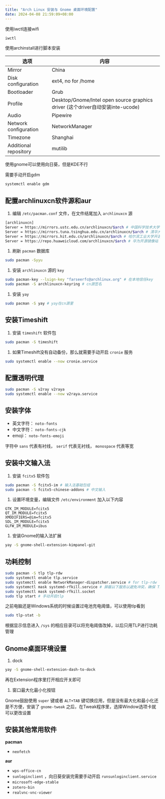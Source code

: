```yaml
---
title: "Arch Linux 安装与 Gnome 桌面环境配置"
date: 2024-04-08 21:59:09+08:00
---
```


使用iwctl连接wifi

```bash
iwctl
```

使用archinstall进行脚本安装

| 选项 | 内容 |
| --- | --- |
| Mirror | China |
| Disk configuration | ext4, no for /home |
| Bootloader | Grub |
| Profile | Desktop/Gnome/Intel open source graphics driver (这个driver自动安装inte-ucode) |
| Audio | Pipewire |
| Network configuration | NetworkManager |
| Timezone | Shanghai |
| Additional repository | mutilib |

使用gnome可以使用向日葵，但是KDE不行

需要手动开启gdm

```bash
systemctl enable gdm
```

## 配置archlinuxcn软件源和aur

1. 编辑 `/etc/pacman.conf` 文件，在文件结尾加入 `archlinuxcn` 源

```bash
[archlinuxcn]
Server = https://mirrors.ustc.edu.cn/archlinuxcn/$arch # 中国科学技术大学开源镜像站
Server = https://mirrors.tuna.tsinghua.edu.cn/archlinuxcn/$arch # 清华大学开源软件镜像站
Server = https://mirrors.hit.edu.cn/archlinuxcn/$arch # 哈尔滨工业大学开源镜像站
Server = https://repo.huaweicloud.com/archlinuxcn/$arch # 华为开源镜像站
```

1. 刷新 `pacman` 数据库

```bash
sudo pacman -Syyu
```

1. 安装 `archlinuxcn` 源的 `key`

```bash
sudo pacman-key --lsign-key "farseerfc@archlinux.org" # 在本地信任key
sudo pacman -S archlinuxcn-keyring # cn源签名
```

1. 安装 `yay`

```bash
sudo pacman -S yay # yay在cn源里
```

## 安装Timeshift

1. 安装 `timeshift` 软件包

```bash
sudo pacman -S timeshift
```

1. 如果Timeshift没有自动备份，那么就需要手动开启 `cronie` 服务

```bash
sudo systemctl enable --now cronie.service
```

## 配置透明代理

```bash
sudo pacman -S v2ray v2raya
sudo systemctl enable --now v2raya.service
```

## 安装字体

- 英文字符： `noto-fonts`
- 中文字符： `noto-fonts-cjk`
- emoji： `noto-fonts-emoji`

字符中 `sans` 代表有衬线， `serif` 代表无衬线， `monospace` 代表等宽

## 安装中文输入法

1. 安装 `fcitx5` 软件包

```bash
sudo pacman -S fcitx5-im # 输入法基础包组
sudo pacman -S fcitx5-chinese-addons # 中文输入
```

1. 设置环境变量，编辑文件 `/etc/environment` 加入以下内容

```
GTK_IM_MODULE=fcitx5
QT_IM_MODULE=fcitx5
XMODIFIERS=@im=fcitx5
SDL_IM_MODULE=fcitx5
GLFW_IM_MODULE=ibus
```

1. 安装Gnome的输入法扩展

```bash
yay -S gnome-shell-extension-kimpanel-git
```

## 功耗控制

```bash
sudo pacman -S tlp tlp-rdw
sudo systemctl enable tlp.service
sudo systemctl enable NetworkManager-dispatcher.service # for tlp-rdw
sudo systemctl mask systemd-rfkill.service # 屏蔽以下服务以避免冲突，确保 TLP 无线设备的开关选项可以正确运行
sudo systemctl mask systemd-rfkill.socket
sudo tlp start # 手动开启tlp
```

之前电脑还是Windows系统的时候设置过电池充电阈值，可以使用tlp看到

```bash
sudo tlp-stat -b
```

根据显示信息进入 `/sys` 的相应目录可以将充电阈值改掉，以后只用TLP进行功耗管理

## Gnome桌面环境设置

1. dock

```bash
yay -S gnome-shell-extension-dash-to-dock
```

再在Extension程序里打开相应开关即可

1. 窗口最大化最小化按钮

Gnome鼓励使用 `super` 键或者 `ALT+TAB` 键切换应用，但是没有最大化和最小化还是不方便，安装了 `gnome-tweak` 之后，在Tweak程序里，选择Window选项卡就可以更改设置

## 安装其他常用软件

**pacman**

- `neofetch`

**aur**

- `wps-office-cn`
- `sunloginclient` ，向日葵安装完需要手动开启 `runsunloginclient.service`
- `microsoft-edge-stable`
- `zotero-bin`
- `realvnc-vnc-viewer`
